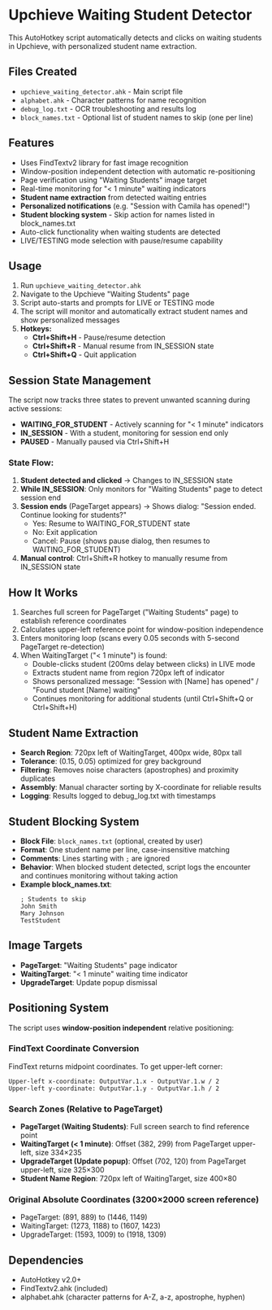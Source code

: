 # Upchieve Waiting Student Detector

This AutoHotkey script automatically detects and clicks on waiting students in Upchieve, with personalized student name extraction.

## Files Created
- `upchieve_waiting_detector.ahk` - Main script file
- `alphabet.ahk` - Character patterns for name recognition
- `debug_log.txt` - OCR troubleshooting and results log
- `block_names.txt` - Optional list of student names to skip (one per line)

## Features
- Uses FindTextv2 library for fast image recognition
- Window-position independent detection with automatic re-positioning
- Page verification using "Waiting Students" image target
- Real-time monitoring for "< 1 minute" waiting indicators
- **Student name extraction** from detected waiting entries
- **Personalized notifications** (e.g. "Session with Camila has opened!")
- **Student blocking system** - Skip action for names listed in block_names.txt
- Auto-click functionality when waiting students are detected
- LIVE/TESTING mode selection with pause/resume capability

## Usage
1. Run `upchieve_waiting_detector.ahk`
2. Navigate to the Upchieve "Waiting Students" page
3. Script auto-starts and prompts for LIVE or TESTING mode
4. The script will monitor and automatically extract student names and show personalized messages
5. **Hotkeys:**
   - **Ctrl+Shift+H** - Pause/resume detection
   - **Ctrl+Shift+R** - Manual resume from IN_SESSION state  
   - **Ctrl+Shift+Q** - Quit application

## Session State Management
The script now tracks three states to prevent unwanted scanning during active sessions:

- **WAITING_FOR_STUDENT** - Actively scanning for "< 1 minute" indicators
- **IN_SESSION** - With a student, monitoring for session end only
- **PAUSED** - Manually paused via Ctrl+Shift+H

### State Flow:
1. **Student detected and clicked** → Changes to IN_SESSION state
2. **While IN_SESSION**: Only monitors for "Waiting Students" page to detect session end
3. **Session ends** (PageTarget appears) → Shows dialog: "Session ended. Continue looking for students?"
   - Yes: Resume to WAITING_FOR_STUDENT state
   - No: Exit application
   - Cancel: Pause (shows pause dialog, then resumes to WAITING_FOR_STUDENT)
4. **Manual control**: Ctrl+Shift+R hotkey to manually resume from IN_SESSION state

## How It Works
1. Searches full screen for PageTarget ("Waiting Students" page) to establish reference coordinates
2. Calculates upper-left reference point for window-position independence
3. Enters monitoring loop (scans every 0.05 seconds with 5-second PageTarget re-detection)
4. When WaitingTarget ("< 1 minute") is found:
   - Double-clicks student (200ms delay between clicks) in LIVE mode
   - Extracts student name from region 720px left of indicator
   - Shows personalized message: "Session with [Name] has opened" / "Found student [Name] waiting"
   - Continues monitoring for additional students (until Ctrl+Shift+Q or Ctrl+Shift+H)

## Student Name Extraction
- **Search Region**: 720px left of WaitingTarget, 400px wide, 80px tall
- **Tolerance**: (0.15, 0.05) optimized for grey background
- **Filtering**: Removes noise characters (apostrophes) and proximity duplicates
- **Assembly**: Manual character sorting by X-coordinate for reliable results
- **Logging**: Results logged to debug_log.txt with timestamps

## Student Blocking System
- **Block File**: `block_names.txt` (optional, created by user)
- **Format**: One student name per line, case-insensitive matching
- **Comments**: Lines starting with `;` are ignored
- **Behavior**: When blocked student detected, script logs the encounter and continues monitoring without taking action
- **Example block_names.txt**:
  ```
  ; Students to skip
  John Smith
  Mary Johnson
  TestStudent
  ```

## Image Targets
- **PageTarget**: "Waiting Students" page indicator
- **WaitingTarget**: "< 1 minute" waiting time indicator  
- **UpgradeTarget**: Update popup dismissal

## Positioning System
The script uses **window-position independent** relative positioning:

### FindText Coordinate Conversion
FindText returns midpoint coordinates. To get upper-left corner:
```
Upper-left x-coordinate: OutputVar.1.x - OutputVar.1.w / 2
Upper-left y-coordinate: OutputVar.1.y - OutputVar.1.h / 2
```

### Search Zones (Relative to PageTarget)
- **PageTarget (Waiting Students)**: Full screen search to find reference point
- **WaitingTarget (< 1 minute)**: Offset (382, 299) from PageTarget upper-left, size 334×235
- **UpgradeTarget (Update popup)**: Offset (702, 120) from PageTarget upper-left, size 325×300  
- **Student Name Region**: 720px left of WaitingTarget, size 400×80

### Original Absolute Coordinates (3200×2000 screen reference)
- PageTarget: (891, 889) to (1446, 1149)
- WaitingTarget: (1273, 1188) to (1607, 1423)
- UpgradeTarget: (1593, 1009) to (1918, 1309)

## Dependencies
- AutoHotkey v2.0+
- FindTextv2.ahk (included)
- alphabet.ahk (character patterns for A-Z, a-z, apostrophe, hyphen)

